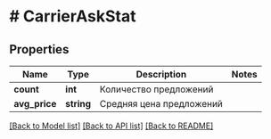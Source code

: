 # # CarrierAskStat

## Properties

Name | Type | Description | Notes
------------ | ------------- | ------------- | -------------
**count** | **int** | Количество предложений |
**avg_price** | **string** | Средняя цена предложений |

[[Back to Model list]](../../README.md#models) [[Back to API list]](../../README.md#endpoints) [[Back to README]](../../README.md)
